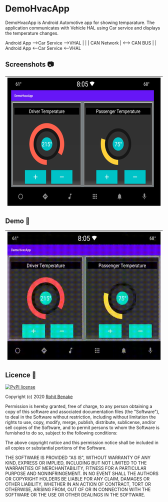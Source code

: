 # DemoHvacApp

DemoHvacApp is Android Automotive app for showing temparature.
The application communicates with Vehicle HAL using Car service and displays the temperature changes.
  
Android App -->Car Service -->VHAL
                                  | |
                                  | CAN Network | <--> CAN BUS
                                  | |
Android App <--Car Service <--VHAL    

## Screenshots 📷
| <img src="Images/DemoHvacApp.PNG" width="550" height="410"> |
|:----------:|

## Demo 🎥
| <img src="Images/DemoHvacApp.gif" width="550" height="410"> |
|:----------:|

## Licence 📝
[![PyPI license](https://img.shields.io/pypi/l/ansicolortags.svg)](https://pypi.python.org/pypi/ansicolortags/)

Copyright (c) 2020 [Rohit Benake](https://github.com/rohitbenake)

Permission is hereby granted, free of charge, to any person obtaining a copy
of this software and associated documentation files (the "Software"), to deal
in the Software without restriction, including without limitation the rights
to use, copy, modify, merge, publish, distribute, sublicense, and/or sell
copies of the Software, and to permit persons to whom the Software is
furnished to do so, subject to the following conditions:

The above copyright notice and this permission notice shall be included in all
copies or substantial portions of the Software.

THE SOFTWARE IS PROVIDED "AS IS", WITHOUT WARRANTY OF ANY KIND, EXPRESS OR
IMPLIED, INCLUDING BUT NOT LIMITED TO THE WARRANTIES OF MERCHANTABILITY,
FITNESS FOR A PARTICULAR PURPOSE AND NONINFRINGEMENT. IN NO EVENT SHALL THE
AUTHORS OR COPYRIGHT HOLDERS BE LIABLE FOR ANY CLAIM, DAMAGES OR OTHER
LIABILITY, WHETHER IN AN ACTION OF CONTRACT, TORT OR OTHERWISE, ARISING FROM,
OUT OF OR IN CONNECTION WITH THE SOFTWARE OR THE USE OR OTHER DEALINGS IN THE
SOFTWARE.

####
